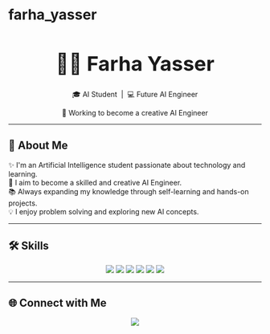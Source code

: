 # farha_yasser



<!-- Header -->
<h1 align="center" style="font-weight:bold; font-size: 2.5rem;">
  👩‍💻 Farha Yasser
</h1>

<p align="center">
  🎓 AI Student &nbsp;|&nbsp; 💻 Future AI Engineer  
</p>

<p align="center">
  🎯 Working to become a creative AI Engineer
</p>

---

## 📌 About Me

✨ I'm an Artificial Intelligence student passionate about technology and learning.<br>
🚀 I aim to become a skilled and creative AI Engineer.<br>
📚 Always expanding my knowledge through self-learning and hands-on projects.<br>
💡 I enjoy problem solving and exploring new AI concepts.

---

## 🛠️ Skills

<p align="center">
  <img src="https://img.shields.io/badge/Python-3776AB?style=for-the-badge&logo=python&logoColor=white"/>
  <img src="https://img.shields.io/badge/Java-ED8B00?style=for-the-badge&logo=java&logoColor=white"/>
  <img src="https://img.shields.io/badge/Machine%20Learning-00C853?style=for-the-badge"/>
  <img src="https://img.shields.io/badge/Data%20Analysis-039BE5?style=for-the-badge"/>
  <img src="https://img.shields.io/badge/AI%20Concepts-8E24AA?style=for-the-badge"/>
  <img src="https://img.shields.io/badge/Problem%20Solving-4CAF50?style=for-the-badge"/>
</p>

---

## 🌐 Connect with Me

<p align="center">
  <a href="https://www.linkedin.com/in/farha-yasser-003132324" target="_blank">
    <img src="https://img.shields.io/badge/LinkedIn-0077B5?style=for-the-badge&logo=linkedin&logoColor=white"/>
  </a>
</p>
